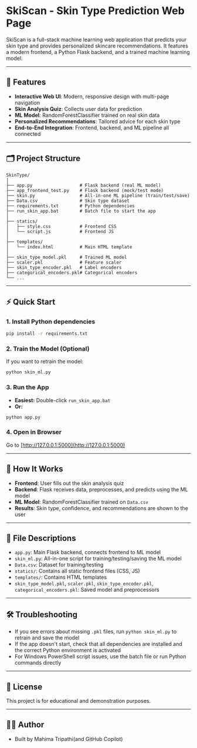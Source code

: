 # SkiScan - Skin Type Prediction Web Page

SkiScan is a full-stack machine learning web application that predicts your skin type and provides personalized skincare recommendations. It features a modern frontend, a Python Flask backend, and a trained machine learning model.

---

## 🚀 Features
- **Interactive Web UI**: Modern, responsive design with multi-page navigation
- **Skin Analysis Quiz**: Collects user data for prediction
- **ML Model**: RandomForestClassifier trained on real skin data
- **Personalized Recommendations**: Tailored advice for each skin type
- **End-to-End Integration**: Frontend, backend, and ML pipeline all connected

---

## 🗂️ Project Structure

```
SkinType/
│
├── app.py                  # Flask backend (real ML model)
├── app_frontend_test.py    # Flask backend (mock/test mode)
├── skin.py                 # All-in-one ML pipeline (train/test/save)
├── Data.csv                # Skin type dataset
├── requirements.txt        # Python dependencies
├── run_skin_app.bat        # Batch file to start the app
│
├── statics/
│   ├── style.css           # Frontend CSS
│   └── script.js           # Frontend JS
│
├── templates/
│   └── index.html          # Main HTML template
│
├── skin_type_model.pkl     # Trained ML model
├── scaler.pkl              # Feature scaler
├── skin_type_encoder.pkl   # Label encoders
├── categorical_encoders.pkl# Categorical encoders
└── ...
```

---

## ⚡ Quick Start

### 1. **Install Python dependencies**
```bash
pip install -r requirements.txt
```

### 2. **Train the Model (Optional)**
If you want to retrain the model:
```bash
python skin_ml.py
```

### 3. **Run the App**
- **Easiest:** Double-click `run_skin_app.bat`
- **Or:**
```bash
python app.py
```

### 4. **Open in Browser**
Go to [http://127.0.0.1:5000](http://127.0.0.1:5000)

---

## 🧪 How It Works
- **Frontend**: User fills out the skin analysis quiz
- **Backend**: Flask receives data, preprocesses, and predicts using the ML model
- **ML Model**: RandomForestClassifier trained on `Data.csv`
- **Results**: Skin type, confidence, and recommendations are shown to the user

---

## 📝 File Descriptions
- `app.py`: Main Flask backend, connects frontend to ML model
- `skin_ml.py`: All-in-one script for training/testing/saving the ML model
- `Data.csv`: Dataset for training/testing
- `statics/`: Contains all static frontend files (CSS, JS)
- `templates/`: Contains HTML templates
- `skin_type_model.pkl`, `scaler.pkl`, `skin_type_encoder.pkl`, `categorical_encoders.pkl`: Saved model and preprocessors

---

## 🛠️ Troubleshooting
- If you see errors about missing `.pkl` files, run `python skin_ml.py` to retrain and save the model
- If the app doesn't start, check that all dependencies are installed and the correct Python environment is activated
- For Windows PowerShell script issues, use the batch file or run Python commands directly

---

## 📄 License
This project is for educational and demonstration purposes.

---

## 👩‍💻 Author
- Built by Mahima Tripathi(and GitHub Copilot)
